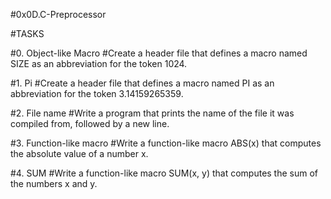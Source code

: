 #0x0D.C-Preprocessor

#TASKS

#0. Object-like Macro
#Create a header file that defines a macro named SIZE as an abbreviation for the token 1024.

#1. Pi
#Create a header file that defines a macro named PI as an abbreviation for the token 3.14159265359.

#2. File name
#Write a program that prints the name of the file it was compiled from, followed by a new line.

#3. Function-like macro
#Write a function-like macro ABS(x) that computes the absolute value of a number x.

#4. SUM
#Write a function-like macro SUM(x, y) that computes the sum of the numbers x and y.

